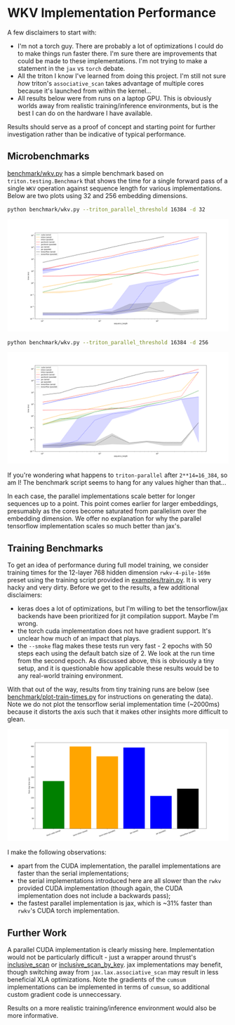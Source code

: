 # WKV Implementation Performance

A few disclaimers to start with:

- I'm not a torch guy. There are probably a lot of optimizations I could do to make things run faster there. I'm sure there are improvements that could be made to these implementations. I'm not trying to make a statement in the `jax` vs `torch` debate.
- All the triton I know I've learned from doing this project. I'm still not sure _how_ triton's `associative_scan` takes advantage of multiple cores because it's launched from within the kernel...
- All results below were from runs on a laptop GPU. This is obviously worlds away from realistic training/inference environments, but is the best I can do on the hardware I have available.

Results should serve as a proof of concept and starting point for further investigation rather than be indicative of typical performance.

## Microbenchmarks

[benchmark/wkv.py](./benchmark/wkv.py) has a simple benchmark based on `triton.testing.Benchmark` that shows the time for a single forward pass of a single `WKV` operation against sequence length for various implementations. Below are two plots using 32 and 256 embedding dimensions.

```bash
python benchmark/wkv.py --triton_parallel_threshold 16384 -d 32
```

![Forward pass time with 32 hidden units](./images/benchmark-032.png)

```bash
python benchmark/wkv.py --triton_parallel_threshold 16384 -d 256
```

![Forward pass time with 256 hidden units](./images/benchmark-256.png)

If you're wondering what happens to `triton-parallel` after `2**14=16_384`, so am I! The benchmark script seems to hang for any values higher than that...

In each case, the parallel implementations scale better for longer sequences up to a point. This point comes earlier for larger embeddings, presumably as the cores become saturated from parallelism over the embedding dimension. We offer no explanation for why the parallel tensorflow implementation scales so much better than jax's.

## Training Benchmarks

To get an idea of performance during full model training, we consider training times for the 12-layer 768 hidden dimension `rwkv-4-pile-169m` preset using the training script provided in [examples/train.py](./examples/train.py). It is very hacky and very dirty. Before we get to the results, a few additional disclaimers:

- keras does a lot of optimizations, but I'm willing to bet the tensorflow/jax backends have been prioritized for jit compilation support. Maybe I'm wrong.
- the torch cuda implementation does not have gradient support. It's unclear how much of an impact that plays.
- the `--smoke` flag makes these tests run very fast - 2 epochs with 50 steps each using the default batch size of 2. We look at the run time from the second epoch. As discussed above, this is obviously a tiny setup, and it is questionable how applicable these results would be to any real-world training environment.

With that out of the way, results from tiny training runs are below (see [benchmark/plot-train-times.py](./benchmark/plot-train-times.py) for instructions on generating the data). Note we do not plot the tensorflow serial implementation time (~2000ms) because it distorts the axis such that it makes other insights more difficult to glean.

![Training times for different implementations / backends.](./images/train-times.png)

I make the following observations:

- apart from the CUDA implementation, the parallel implementations are faster than the serial implementations;
- the serial implementations introduced here are all slower than the `rwkv` provided CUDA implementation (though again, the CUDA implementation does not include a backwards pass);
- the fastest parallel implementation is jax, which is  ~31% faster than `rwkv`'s CUDA torch implementation.

## Further Work

A parallel CUDA implementation is clearly missing here. Implementation would not be particularly difficult - just a wrapper around thrust's [inclusive_scan](https://thrust.github.io/doc/group__prefixsums.html) or [inclusive_scan_by_key](https://thrust.github.io/doc/group__segmentedprefixsums.html). jax implementations may benefit, though switching away from `jax.lax.associative_scan` may result in less beneficial XLA optimizations. Note the gradients of the `cumsum` implementations can be implemented in terms of `cumsum`, so additional custom gradient code is unneccessary.

Results on a more realistic training/inference environment would also be more informative.
